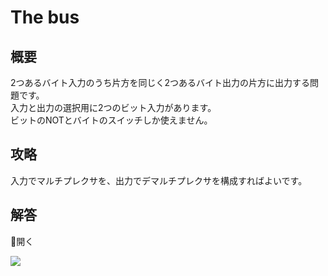 # The bus

## 概要

2つあるバイト入力のうち片方を同じく2つあるバイト出力の片方に出力する問題です。  
入力と出力の選択用に2つのビット入力があります。  
ビットのNOTとバイトのスイッチしか使えません。

## 攻略

入力でマルチプレクサを、出力でデマルチプレクサを構成すればよいです。

## 解答

<div class="spoiler-controller material-icons">&#xE5CF;開く</div>
<div class="spoiler">

![](https://gyazo.com/8ec9f3dd97562ce199bb34a7630c3db6.png)

</div>
